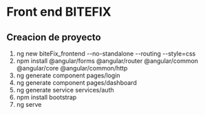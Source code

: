 # Front end BITEFIX

## Creacion de proyecto
1. ng new biteFix_frontend --no-standalone --routing --style=css 
2. npm install @angular/forms @angular/router @angular/common @angular/core @angular/common/http
3. ng generate component pages/login 
4. ng generate component pages/dashboard  
5. ng generate service services/auth   
6. npm install bootstrap
7. ng serve